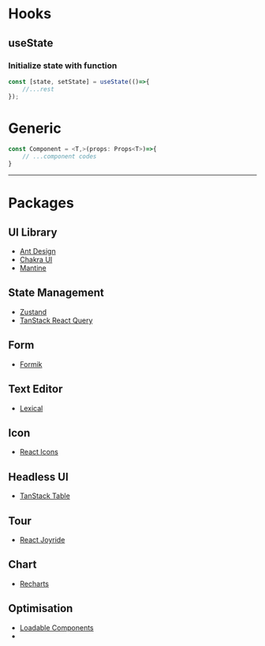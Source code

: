 # Hooks
## useState
### Initialize state with function
```js
const [state, setState] = useState(()=>{
	//...rest
});
```
# Generic
```jsx
const Component = <T,>(props: Props<T>)=>{
	// ...component codes
}
```
---
# Packages
## UI Library
- [Ant Design](https://ant.design/)
- [Chakra UI](https://chakra-ui.com/)
- [Mantine](https://mantine.dev/)

## State Management
- [Zustand](https://zustand-demo.pmnd.rs/)
- [TanStack React Query](https://tanstack.com/query/v4/?from=reactQueryV3&original=https://react-query-v3.tanstack.com/)

## Form
- [Formik](https://formik.org/)

## Text Editor
- [Lexical](https://lexical.dev/) 

## Icon
- [React Icons](https://react-icons.github.io/react-icons/)

## Headless UI
- [TanStack Table](https://tanstack.com/table)

## Tour
- [React Joyride](https://react-joyride.com/)

## Chart
- [Recharts](https://recharts.org/en-US)

## Optimisation
- [Loadable Components](https://loadable-components.com/)
- 